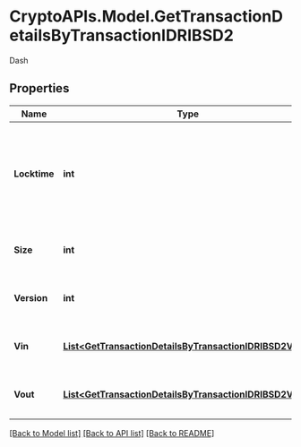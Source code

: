 # CryptoAPIs.Model.GetTransactionDetailsByTransactionIDRIBSD2
Dash

## Properties

Name | Type | Description | Notes
------------ | ------------- | ------------- | -------------
**Locktime** | **int** | Represents the time at which a particular transaction can be added to the blockchain. | 
**Size** | **int** | Represents the total size of this transaction. | 
**Version** | **int** | Represents transaction version number. | 
**Vin** | [**List&lt;GetTransactionDetailsByTransactionIDRIBSD2Vin&gt;**](GetTransactionDetailsByTransactionIDRIBSD2Vin.md) | Represents the transaction inputs. | 
**Vout** | [**List&lt;GetTransactionDetailsByTransactionIDRIBSD2Vout&gt;**](GetTransactionDetailsByTransactionIDRIBSD2Vout.md) | Represents the transaction outputs. | 

[[Back to Model list]](../README.md#documentation-for-models) [[Back to API list]](../README.md#documentation-for-api-endpoints) [[Back to README]](../README.md)

